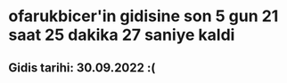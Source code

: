 # ofarukbicer'in gidisine son 5 gun 21 saat 25 dakika 27 saniye kaldi

## Gidis tarihi: 30.09.2022 :(